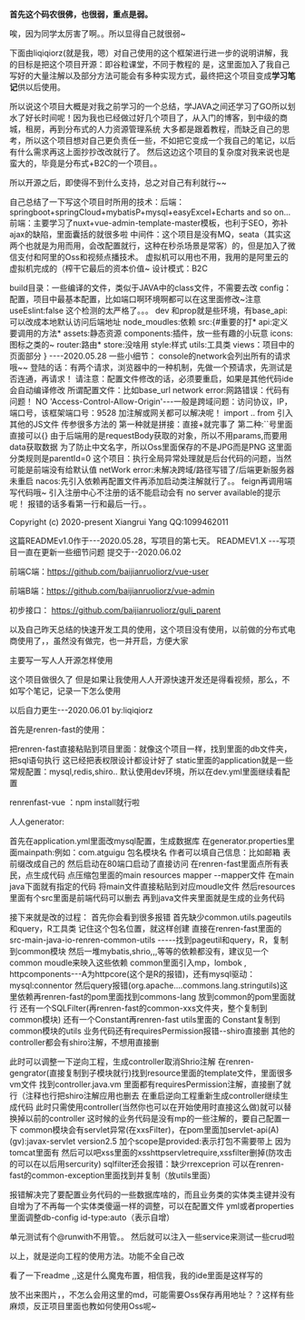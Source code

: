 **首先这个码农很佛，也很弱，重点是弱。**

唉，因为同学太厉害了啊。。所以显得自己就很弱~

下面由liqiqiorz(就是我，嗯）对自己使用的这个框架进行进一步的说明讲解，我的目标是把这个项目开源：即谷粒课堂，不同于教程的
是，这里面加入了我自己写好的大量注解以及部分方法可能会有多种实现方式，最终把这个项目变成**学习笔记**供以后使用。

所以说这个项目大概是对我之前学习的一个总结，学JAVA之间还学习了GO所以划水了好长时间呢！因为我也已经做过好几个项目了，从入门的博客，到中级的商城，租房，再到分布式的人力资源管理系统
大多都是跟着教程，而缺乏自己的思考，所以这个项目想对自己更负责任一些，不如把它变成一个我自己的笔记，以后有什么需求再这上面抄抄改改就行了。
然后这边这个项目的复杂度对我来说也是蛮大的，毕竟是分布式+B2C的一个项目。。

所以开源之后，即使得不到什么支持，总之对自己有利就行~~

自己总结了一下写这个项目时所用的技术：后端：springboot+springCloud+mybatisP+mysql+easyExcel+Echarts and so on...
前端：主要学习了nuxt+vue-admin-template-master模板，也利于SEO，弥补ajax的缺陷，里面囊括的就很多啦
中间件：这个项目是没有MQ，seata（其实这两个也就是为用而用，会改配置就行，这种在秒杀场景是常客）的，但是加入了微信支付和阿里的Oss和视频点播技术。
虚拟机可以用也不用，我用的是阿里云的虚拟机完成的（榨干它最后的资本价值~
设计模式：B2C

build目录：一些编译的文件，类似于JAVA中的class文件，不需要去改
config：配置，项目中最基本配置，比如端口啊环境啊都可以在这里面修改~注意useEslint:false  这个检测的太严格了。。。
dev 和prop就是些环境，有base_api:可以改成本地默认访问后端地址
node_moudles:依赖
src:{#重要的打*
api:定义要调用的方法*
assets:静态资源
components:插件，放一些有趣的小玩意
icons:图标之类的~
router:路由*
store:没啥用
style:样式
utils:工具类
views：项目中的页面部分
}    ----2020.05.28
一些小细节：
console的network会列出所有的请求哦~~
登陆的话：有两个请求，浏览器中的一种机制，先做一个预请求，先测试是否连通，再请求！
请注意：配置文件修改的话，必须要重启，如果是其他代码ide会自动编译修改
所谓配置文件：比如base_url
network error:网路错误：代码有问题！
NO 'Access-Control-Allow-Origin'---一般是跨域问题：访问协议，IP，端口号，该框架端口号：9528
加注解或网关都可以解决呢！
import .. from 引入其他的JS文件
传参很多方法的
第一种就是拼接：直接+就完事了
第二种:``号里面直接可以{}
由于后端用的是requestBody获取的对象，所以不用params,而要用data获取数据
为了防止中文名字，所以Oss里面保存的不是JPG而是PNG
这里面分类规则是parentId=0
这个项目：执行全局异常处理就是后台代码的问题，当然可能是前端没有给默认值
netWork error:未解决跨域/路径写错了/后端更新服务器未重启
nacos:先引入依赖再配置文件再添加启动类注解就行了。。
feign再调用端写代码哦~
引入注册中心不注册的话不能启动会有 no server available的提示呢！
报错的话多看第一行和最后一行。。

Copyright (c) 2020-present Xiangrui Yang QQ:1099462011

这篇READMEv1.0作于---2020.05.28，写项目的第七天。
READMEV1.X ---写项目一直在更新一些细节问题
提交于--2020.06.02

前端C端：https://github.com/baijianruoliorz/vue-user

前端B端：https://github.com/baijianruoliorz/vue-admin

初步接口：
https://github.com/baijianruoliorz/guli_parent


以及自己昨天总结的快速开发工具的使用，这个项目没有使用，以前做的分布式电商使用了，，虽然没有做完，也一并开启，方便大家

主要写一写人人开源怎样使用

这个项目做很久了 但是如果让我使用人人开源快速开发还是得看视频，那么，不如写个笔记，记录一下怎么使用

以后自力更生---2020.06.01
  by:liqiqiorz
  
  
首先是renren-fast的使用：

把renren-fast直接粘贴到项目里面：就像这个项目一样，找到里面的db文件夹，把sql语句执行
这已经把表权限设计都设计好了 static里面的application就是一些常规配置：mysql,redis,shiro..
默认使用dev环境，所以在dev.yml里面继续看配置

renrenfast-vue ：npm install就行啦

人人generator:

首先在application.yml里面改mysql配置，生成数据库
在generator.properties里面mainpath:例如：com.atguigu
包名模块名
作者可以填自己信息：比如邮箱
表前缀改成自己的
然后启动在80端口启动了直接访问
在renren-fast里面点所有表民，点生成代码
点压缩包里面的main resources mapper --mapper文件
在main java下面就有指定的代码
将main文件直接粘贴到对应moudle文件 
然后resources里面有个src里面是前端代码可以删去
再到java文件夹里面就是生成的业务代码

接下来就是改的过程：
首先你会看到很多报错
首先缺少common.utils.pageutils 和query，R工具类 记住这个包名位置，就这样创建
直接在renren-fast里面的src-main-java-io-renren-common-utils -----找到pageutil和query，R，复制到common模块
然后一堆mybatis,shrio,,,等等的依赖都没有，建议见一个common moudle来映入这些依赖
common里面引入mp，lombok , httpcomponents---A为httpcore(这个是R的报错)，还有mysql驱动：mysql:connentor
然后query报错(org.apache....commons.lang.stringutils)这里依赖再renren-fast的pom里面找到commons-lang
放到common的pom里面就行
还有一个SQLFilter(再renren-fast的common-xxs文件夹，整个复制到common模块)
还有一个Constant再renren-fast utils里面的 Constant复制到common模块的utils
业务代码还有requiresPermission报错--shiro直接删 其他的controller都会有shiro注解，不想用直接删

此时可以调整一下逆向工程，生成controller取消Shrio注解
在renren-gengrator(直接复制到子模块就行)找到resource里面的template文件，里面很多vm文件
找到controller.java.vm 里面都有requiresPermission注解，直接删了就行（注释也行把shiro注解应用也删去
在重启逆向工程重新生成controller继续生成代码
此时只需使用controller(当然你也可以在开始使用时直接这么做)就可以替换掉以前的controller
这时候的业务代码是没有mp的一些注解的，要自己配置一下
common模块会有servlet异常(在xxsFilter)，在pom里面加servlet-api(A) (gv):javax-servlet version2.5 加个scope是provided:表示打包不需要带上
因为tomcat里面有 然后可以吧xss里面的xsshttpservletrequire,xssfilter删掉(防攻击的可以在以后用sercurity)
sqlfilter还会报错：缺少rrexceprion 可以在renren-fast的common-exception里面找到并复制（放utils里面）

报错解决完了要配置业务代码的一些数据库啥的，而且业务类的实体类主键并没有自增为了不再每一个实体类傻逼一样的调整，可以在配置文件
yml或者properties里面调整db-config id-type:auto（表示自增）

单元测试有个@runwith不用管。。
然后就可以注入一些service来测试一些crud啦


以上，就是逆向工程的使用方法。功能不全自己改




看了一下readme ,,这是什么魔鬼布置，相信我，我的ide里面是这样写的



放不出来图片，，不怎么会用这里的md，可能需要Oss保存再用地址？？这样有些麻烦，反正项目里面也教如何使用Oss呢~

